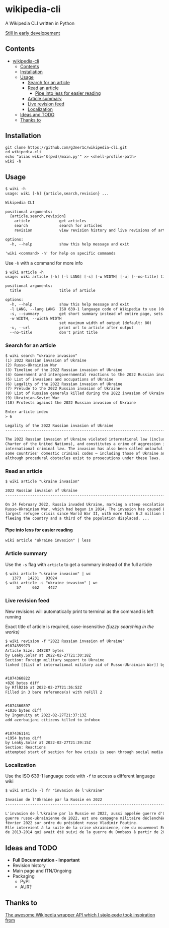 # wikipedia-cli

A Wikipedia CLI written in Python

[Still in early developement](#ideas-and-todo)

## Contents

- [wikipedia-cli](#wikipedia-cli)
  - [Contents](#contents)
  - [Installation](#installation)
  - [Usage](#usage)
    - [Search for an article](#search-for-an-article)
    - [Read an article](#read-an-article)
      - [Pipe into less for easier reading](#pipe-into-less-for-easier-reading)
    - [Article summary](#article-summary)
    - [Live revision feed](#live-revision-feed)
    - [Localization](#localization)
  - [Ideas and TODO](#ideas-and-todo)
  - [Thanks to](#thanks-to)

## Installation

```txt
git clone https://github.com/g3ner1c/wikipedia-cli.git
cd wikipedia-cli
echo "alias wiki='$(pwd)/main.py'" >> <shell-profile-path>
wiki -h
```

## Usage

```txt
$ wiki -h
usage: wiki [-h] {article,search,revision} ...

Wikipedia CLI

positional arguments:
  {article,search,revision}
    article             get articles
    search              search for articles
    revision            view revision history and live revisions of articles

options:
  -h, --help            show this help message and exit

'wiki <command> -h' for help on specific commands
```

Use `-h` with a command for more info

```txt
$ wiki article -h
usage: wiki article [-h] [-l LANG] [-s] [-w WIDTH] [-u] [--no-title] title

positional arguments:
  title                 title of article

options:
  -h, --help            show this help message and exit
  -l LANG, --lang LANG  ISO 639-1 language code of Wikipedia to use (default: en)
  -s, --summary         get short summary instead of entire page, sets --no-title
  -w WIDTH, --width WIDTH
                        set maximum width of output (default: 80)
  -u, --url             print url to article after output
  --no-title            don't print title
```

### Search for an article

```txt
$ wiki search "ukraine invasion"
(1) 2022 Russian invasion of Ukraine
(2) Russo-Ukrainian War
(3) Timeline of the 2022 Russian invasion of Ukraine
(4) Government and intergovernmental reactions to the 2022 Russian invasion of Ukraine
(5) List of invasions and occupations of Ukraine
(6) Legality of the 2022 Russian invasion of Ukraine
(7) Prelude to the 2022 Russian invasion of Ukraine
(8) List of Russian generals killed during the 2022 invasion of Ukraine
(9) Ukrainian–Soviet War
(10) Protests against the 2022 Russian invasion of Ukraine

Enter article index
> 6

Legality of the 2022 Russian invasion of Ukraine
--------------------------------------------------------------------------------

The 2022 Russian invasion of Ukraine violated international law (including the
Charter of the United Nations), and constitutes a crime of aggression in
international criminal law. The invasion has also been called unlawful under
some countries' domestic criminal codes — including those of Ukraine and Russia—
although procedural obstacles exist to prosecutions under these laws. ...
```

### Read an article

```txt
$ wiki article "ukraine invasion"

2022 Russian invasion of Ukraine
--------------------------------------------------------------------------------

On 24 February 2022, Russia invaded Ukraine, marking a steep escalation of the
Russo-Ukrainian War, which had begun in 2014. The invasion has caused Europe's
largest refugee crisis since World War II, with more than 6.2 million Ukrainians
fleeing the country and a third of the population displaced. ...
```

#### Pipe into less for easier reading

```txt
wiki article "ukraine invasion" | less
```

### Article summary

Use the `-s` flag with `article` to get a summary instead of the full article

```txt
$ wiki article "ukraine invasion" | wc
   1373   14231   93024
$ wiki article -s "ukraine invasion" | wc
     57     662    4427
```

### Live revision feed

New revisions will automatically print to terminal as the command is left running

Exact title of article is required, case-insensitive *(fuzzy searching in the works)*

```txt
$ wiki revision -f "2022 Russian invasion of Ukraine"
#1074359973
Article Size: 348287 bytes
by Leaky.Solar at 2022-02-27T21:30:18Z
Section: Foreign military support to Ukraine
linked [[List of international military aid of Russo-Ukrainian War]] by see also template


#1074360822
+826 bytes diff
by Rfl0216 at 2022-02-27T21:36:52Z
Filled in 3 bare reference(s) with reFill 2


#1074360897
+1036 bytes diff
by Ingenuity at 2022-02-27T21:37:13Z
add azerbaijani citizens killed to infobox


#1074361141
+1954 bytes diff
by Leaky.Solar at 2022-02-27T21:39:15Z
Section: Reactions
attempted start of section for how crisis is seen through social media
```

### Localization

Use the ISO 639-1 language code with `-f` to access a different language wiki

```txt
$ wiki article -l fr "invasion de l'ukraine"

Invasion de l'Ukraine par la Russie en 2022
--------------------------------------------------------------------------------

L'invasion de l'Ukraine par la Russie en 2022, aussi appelée guerre d'Ukraine ou
guerre russo-ukrainienne de 2022, est une campagne militaire déclenchée le 24
février 2022 sur ordre du président russe Vladimir Poutine.
Elle intervient à la suite de la crise ukrainienne, née du mouvement Euromaïdan
de 2013-2014 qui avait été suivi de la guerre du Donbass à partir de 2014. ...
```

## Ideas and TODO

- **Full Documentation - Important**
- Revision history
- Main page and ITN/Ongoing
- Packaging
  - PyPI
  - AUR?

## Thanks to

[The awesome Wikipedia wrapper API which I ~~stole code~~ took inspiration from](https://github.com/goldsmith/Wikipedia)
